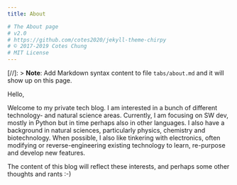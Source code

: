 ```yaml
---
title: About

# The About page
# v2.0
# https://github.com/cotes2020/jekyll-theme-chirpy
# © 2017-2019 Cotes Chung
# MIT License
---
```


[//]: > **Note**: Add Markdown syntax content to file `tabs/about.md` and it will show up on this page.

Hello,


Welcome to my private tech blog. I am interested in a bunch of different technology- and natural science areas. Currently, I am focusing on SW dev, mostly in Python but in time perhaps also in other languages. I also have a background in natural sciences, particularly physics, chemistry and biotechnology. When possible, I also like tinkering with electronics, often modifying or reverse-engineering existing technology to learn, re-purpose and develop new features.

The content of this blog will reflect these interests, and perhaps some other thoughts and rants :-)

